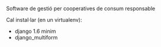 Software de gestió per cooperatives de consum responsable

Cal instal·lar (en un virtualenv):

- django 1.6 minim
- django_multiform

